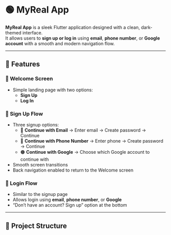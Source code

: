 # 🟢 MyReal App

**MyReal App** is a sleek Flutter application designed with a clean, dark-themed interface.  
It allows users to **sign up or log in** using **email**, **phone number**, or **Google account** with a smooth and modern navigation flow.

---

## 🚀 Features

### 🌟 Welcome Screen
- Simple landing page with two options:
  - **Sign Up**
  - **Log In**

### 🧾 Sign Up Flow
- Three signup options:
  - 📧 **Continue with Email** → Enter email → Create password → Continue
  - 📱 **Continue with Phone Number** → Enter phone → Create password → Continue
  - 🟠 **Continue with Google** → Choose which Google account to continue with
- Smooth screen transitions
- Back navigation enabled to return to the Welcome screen

### 🔐 Login Flow
- Similar to the signup page
- Allows login using **email**, **phone number**, or **Google**
- “Don’t have an account? Sign up” option at the bottom

---

## 🧱 Project Structure

